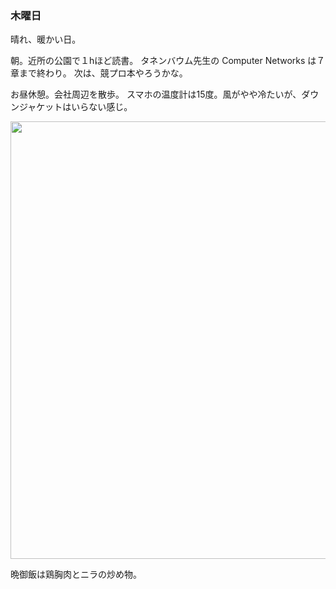 ### 木曜日

晴れ、暖かい日。

朝。近所の公園で１hほど読書。
タネンバウム先生の Computer Networks は７章まで終わり。
次は、競プロ本やろうかな。

お昼休憩。会社周辺を散歩。
スマホの温度計は15度。風がやや冷たいが、ダウンジャケットはいらない感じ。

<img src="https://i.imgur.com/w6Na9WG.jpg" width="700">

晩御飯は鶏胸肉とニラの炒め物。